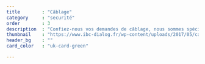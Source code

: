 ```yaml
---
title        : "Câblage"
category     : "securité"
order        : 3
description  : "Confiez-nous vos demandes de câblage, nous sommes spécialisés dans le câblage de vos Datacenter et vos infrastructures."
thumbnail    : "https://www.ibc-dialog.fr/wp-content/uploads/2017/05/cablage-haut-debit-performance-RJ45-1200x800.jpg"
header_bg    : ""
card_color   : "uk-card-green"

---
```

